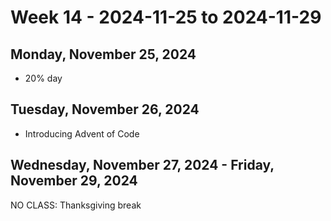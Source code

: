 # Week 14 - 2024-11-25 to 2024-11-29

## Monday, November 25, 2024

- 20% day

## Tuesday, November 26, 2024

- Introducing Advent of Code

## Wednesday, November 27, 2024 - Friday, November 29, 2024

NO CLASS: Thanksgiving break
